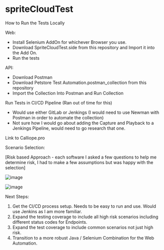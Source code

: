# spriteCloudTest

How to Run the Tests Locally

Web: 
  - Install Selenium AddOn for whichever Browser you use.
  - Download SpriteCloudTest.side from this repository and Import it into the Add On. 
  - Run the tests

API: 
  - Download Postman
  - Download Petstore Test Automation.postman_collection from this repository
  - Import the Collection Into Postman and Run Collection



Run Tests in CI/CD Pipeline
(Ran out of time for this) 
  - Would use either GitLab or Jenkings (I would need to use Newman with Postman in order to automate the collection) 
  - Not sure how I would go about adding the Capture and Playback to a Jenkings Pipeline, would need to go research that one. 



Link to Calliope.pro


Scenario Selection:

[Risk based Approach - each software I asked a few questions to help me determine risk, I had to make a few assumptions but was happy with the selection]


![image](https://user-images.githubusercontent.com/36734593/148464070-33768ac5-dc8a-40c8-8890-72f1f74750e0.png)

![image](https://user-images.githubusercontent.com/36734593/148464151-5545bd40-9916-4fd5-8b48-946ebe58b64b.png)


Next Steps:

1. Get the CI/CD process setup. Needs to be easy to run and use. Would use Jenkins as I am more familiar.  
2. Expand the testing coverage to include all high risk scenarios including different status codes for Endpoints. 
3. Expand the test coverage to include common scenarios not just high risk. 
4. Transition to a more robust Java / Selenium Combination for the Web Automation. 
